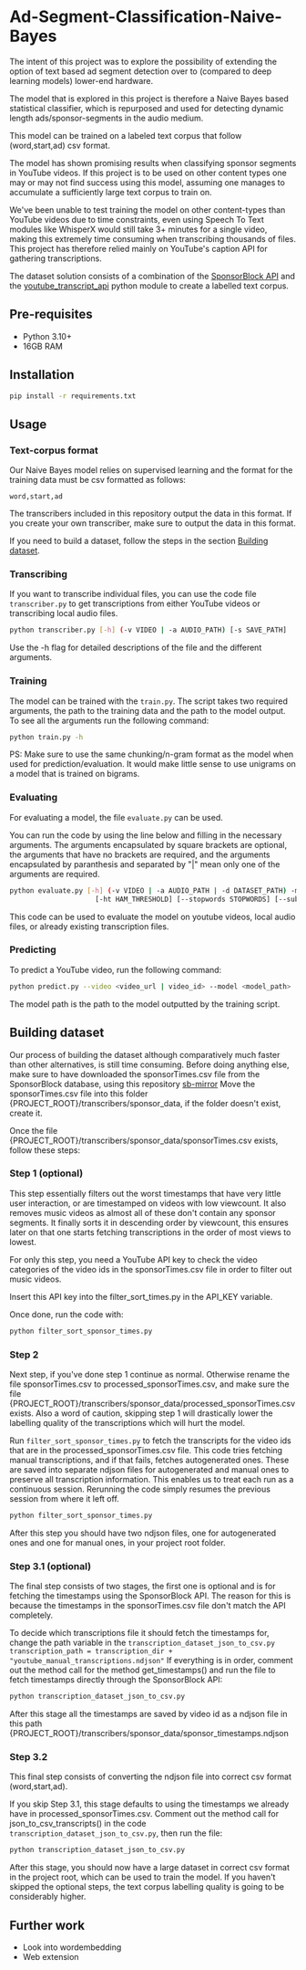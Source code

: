 # Ad-Segment-Classification-Naive-Bayes

The intent of this project was to explore the possibility of extending the option of text based ad segment detection over to (compared to deep learning models) lower-end hardware.

The model that is explored in this project is therefore a Naive Bayes based statistical classifier, which is repurposed and used for detecting dynamic length ads/sponsor-segments in the audio medium.

This model can be trained on a labeled text corpus that follow (word,start,ad) csv format.

The model has shown promising results when classifying sponsor segments in YouTube videos. If this project is to be used on other content types one may or may not find success using this model, assuming one manages to accumulate a sufficiently large text corpus to train on.

We've been unable to test training the model on other content-types than YouTube videos due to time constraints, even using Speech To Text modules like WhisperX would still take 3+ minutes for a single video, making this extremely time consuming when transcribing thousands of files. This project has therefore relied mainly on YouTube's caption API for gathering transcriptions.

The dataset solution consists of a combination of the [SponsorBlock API](https://sponsor.ajay.app/) and the [youtube_transcript_api](https://pypi.org/project/youtube-transcript-api/) python module to create a labelled text corpus.


## Pre-requisites

- Python 3.10+
- 16GB RAM

## Installation

```bash
pip install -r requirements.txt
```

## Usage

### Text-corpus format
Our Naive Bayes model relies on supervised learning and the format for the training data must be csv formatted as follows:

```csv
word,start,ad
```
The transcribers included in this repository output the data in this format. If you create your own transcriber, make sure to output the data in this format.

If you need to build a dataset, follow the steps in the section [Building dataset](#building-dataset).

### Transcribing
If you want to transcribe individual files, you can use the code file `transcriber.py` to get transcriptions from either YouTube videos or transcribing local audio files.

```bash
python transcriber.py [-h] (-v VIDEO | -a AUDIO_PATH) [-s SAVE_PATH]
```
Use the -h flag for detailed descriptions of the file and the different arguments.

### Training
The model can be trained with the `train.py`. The script takes two required arguments, the path to the training data and the path to the model output. To see all the arguments run the following command:

```bash
python train.py -h
```

PS: Make sure to use the same chunking/n-gram format as the model when used for prediction/evaluation. It would make little sense to use unigrams on a model that is trained on bigrams.


### Evaluating
For evaluating a model, the file `evaluate.py` can be used.

You can run the code by using the line below and filling in the necessary arguments. The arguments encapsulated by square brackets are optional, the arguments that have no brackets are required, and the arguments encapsulated by paranthesis and separated by "|" mean only one of the arguments are required.
```bash
python evaluate.py [-h] (-v VIDEO | -a AUDIO_PATH | -d DATASET_PATH) -m MODEL_PATH [-c CHUNK_WORDS] [-w WINDOW_SIZE]
                     [-ht HAM_THRESHOLD] [--stopwords STOPWORDS] [--substitution SUBSTITUTION]
```
This code can be used to evaluate the model on youtube videos, local audio files, or already existing transcription files.


### Predicting
To predict a YouTube video, run the following command:

```bash
python predict.py --video <video_url | video_id> --model <model_path>
```

The model path is the path to the model outputted by the training script.

## Building dataset
Our process of building the dataset although comparatively much faster than other alternatives, is still time consuming.
Before doing anything else, make sure to have downloaded the sponsorTimes.csv file from the SponsorBlock database, using this repository [sb-mirror](https://github.com/mchangrh/sb-mirror)
Move the sponsorTimes.csv file into this folder {PROJECT_ROOT}/transcribers/sponsor_data, if the folder doesn't exist, create it.

Once the file {PROJECT_ROOT}/transcribers/sponsor_data/sponsorTimes.csv exists, follow these steps:

### Step 1 (optional)
This step essentially filters out the worst timestamps that have very little user interaction, or are timestamped on videos with low viewcount. It also removes music videos as almost all of these don't contain any sponsor segments. It finally sorts it in descending order by viewcount, this ensures later on that one starts fetching transcriptions in the order of most views to lowest.

For only this step, you need a YouTube API key to check the video categories of the video ids in the sponsorTimes.csv file in order to filter out music videos.

Insert this API key into the filter_sort_times.py in the API_KEY variable.

Once done, run the code with:
```bash
python filter_sort_sponsor_times.py
```

### Step 2
Next step, if you've done step 1 continue as normal. Otherwise rename the file sponsorTimes.csv to processed_sponsorTimes.csv, and make sure the file {PROJECT_ROOT}/transcribers/sponsor_data/processed_sponsorTimes.csv exists. Also a word of caution, skipping step 1 will drastically lower the labelling quality of the transcriptions which will hurt the model.

Run `filter_sort_sponsor_times.py` to fetch the transcripts for the video ids that are in the processed_sponsorTimes.csv file.
This code tries fetching manual transcriptions, and if that fails, fetches autogenerated ones. These are saved into separate ndjson files for autogenerated and manual ones to preserve all transcription information. This enables us to treat each run as a continuous session. Rerunning the code simply resumes the previous session from where it left off.
```bash
python filter_sort_sponsor_times.py
```
After this step you should have two ndjson files, one for autogenerated ones and one for manual ones, in your project root folder.


### Step 3.1 (optional)
The final step consists of two stages, the first one is optional and is for fetching the timestamps using the SponsorBlock API.
The reason for this is because the timestamps in the sponsorTimes.csv file don't match the API completely.

To decide which transcriptions file it should fetch the timestamps for, change the path variable in the `transcription_dataset_json_to_csv.py` `transcription_path = transcription_dir + "youtube_manual_transcriptions.ndjson"`
If everything is in order, comment out the method call for the method get_timestamps() and run the file to fetch timestamps directly through the SponsorBlock API:
```bash
python transcription_dataset_json_to_csv.py
```
After this stage all the timestamps are saved by video id as a ndjson file in this path {PROJECT_ROOT}/transcribers/sponsor_data/sponsor_timestamps.ndjson

### Step 3.2
This final step consists of converting the ndjson file into correct csv format (word,start,ad).

If you skip Step 3.1, this stage defaults to using the timestamps we already have in processed_sponsorTimes.csv.
Comment out the method call for json_to_csv_transcripts() in the code `transcription_dataset_json_to_csv.py`, then run the file:
```bash
python transcription_dataset_json_to_csv.py
```
After this stage, you should now have a large dataset in correct csv format in the project root, which can be used to train the model.
If you haven't skipped the optional steps, the text corpus labelling quality is going to be considerably higher.

## Further work

- Look into wordembedding
- Web extension
